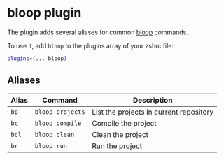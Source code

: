 # bloop plugin

The plugin adds several aliases for common [bloop](https://scalacenter.github.io/bloop/) commands.

To use it, add `bloop` to the plugins array of your zshrc file:

```zsh
plugins=(... bloop)
```

## Aliases

| Alias    | Command                               | Description                                                         |
|----------|---------------------------------------|---------------------------------------------------------------------|
| `bp`     | `bloop projects`                      | List the projects in current repository                             |
| `bc`     | `bloop compile `                      | Compile the project                                                 |
| `bcl`    | `bloop clean `                        | Clean the project                                                   |
| `br`     | `bloop run `                          | Run the project                                                     |
